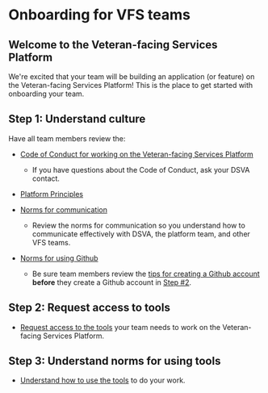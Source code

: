 # Onboarding for VFS teams

## Welcome to the Veteran-facing Services Platform

We're excited that your team will be building an application (or feature) on the Veteran-facing Services Platform! This is the place to get started with onboarding your team.

## Step 1: Understand culture

Have all team members review the:

* [Code of Conduct for working on the Veteran-facing Services Platform](../code-of-conduct.md)

  * If you have questions about the Code of Conduct, ask your DSVA contact.

* [Platform Principles](https://github.com/department-of-veterans-affairs/va.gov-vfs-teams/blob/master/Norms/platform-principles.md)

* [Norms for communication](../Norms/norms-communication.md)

  * Review the norms for communication so you understand how to communicate effectively with DSVA, the platform team, and other VFS teams.

* [Norms for using Github](../Norms/Github)

  * Be sure team members review the [tips for creating a Github account](../Norms/Github/README.md#tips-for-creating-a-github-account) **before** they create a Github account in [Step #2](#step-2-request-access-to-tools).

## Step 2: Request access to tools

* [Request access to the tools](request-access-to-tools.md) your team needs to work on the Veteran-facing Services Platform.

## Step 3: Understand norms for using tools

* [Understand how to use the tools](../Norms/norms-tools.md) to do your work.
